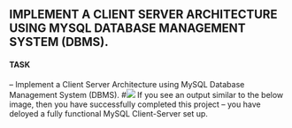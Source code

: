 ## IMPLEMENT A CLIENT SERVER ARCHITECTURE USING MYSQL DATABASE MANAGEMENT SYSTEM (DBMS).
#### TASK
– Implement a Client Server Architecture using MySQL Database Management System (DBMS).
#![](https://github.com/BigTesty8/project-5/assets/137091610/616127dc-486a-41b7-862d-6ded58cc7b7d)
If you see an output similar to the below image, then you have successfully completed this project – you have deloyed a fully functional MySQL Client-Server set up.


